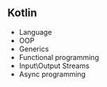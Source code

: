 ## Kotlin

- Language
- OOP
- Generics
- Functional programming
- Input\Output Streams
- Async programming
